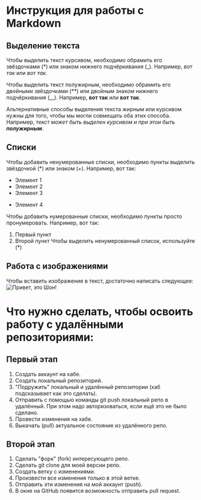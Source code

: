 # Инструкция для работы с Markdown

## Выделение текста

Чтобы выделить текст курсивом, необходимо обрамить его звёздочками (*) или знаком нижнего подчёркивания (_). Например, *вот так* или _вот так_.

Чтобы выделить текст полужирным, необходимо обрамить его двойными звёздочками (**) или двойным знаком нижнего подчёркивания (__). Например, **вот так** или __вот так__.

Альтернативные способы выделения текста жирным или курсивом нужны для того, чтобы мы могли совмещать оба этих способа. Например, _текст может быть выделен курсивом и при этои быть **полужирным**_.

## Списки

Чтобы добавить ненумерованные списки, необходимо пункты выделить звёздочкой (*) или знаком (+). Например, вот так:
* Элемент 1
* Элемент 2
* Элемент 3
+ Элемент 4

Чтобы добавить нумерованные списки, необходимо пункты просто пронумеровать. Например, вот так:
1. Первый пункт
2. Второй пункт
Чтобы выделить ненумерованный список, используйте (*)

## Работа с изображениями

Чтобы вставить изображение в текст, достаточно написать следующее: ![Привет, это Шон!](Shon.jpeg)


# Что нужно сделать, чтобы освоить работу с удалёнными репозиториями: 

## Первый этап

1. Создать аккаунт на хабе.
2. Создать локальный репозиторий.
3. "Подружить" локальный и удалённый репозитории (хаб подсказывает как это сделать).
4. Отправить с помощью команды git push локальный репо в удалённый. При этом надо авторизоваться, если ещё это не было сделано.
5. Провести изменения на хабе.
6. Выкачать (pull) актуальное состояние из удалённого репо.

## Второй этап

1. Сделать "форк" (fork) интересующего репо.
2. Сделать git clone для моей версии репо.
3. Создать ветку с изменениями.
4. Произвести все изменения только в этой ветке.
5. Отправить эти изменения на мой аккаунт (push).
6. В окне на GitHub появится возможность отправить pull request.
